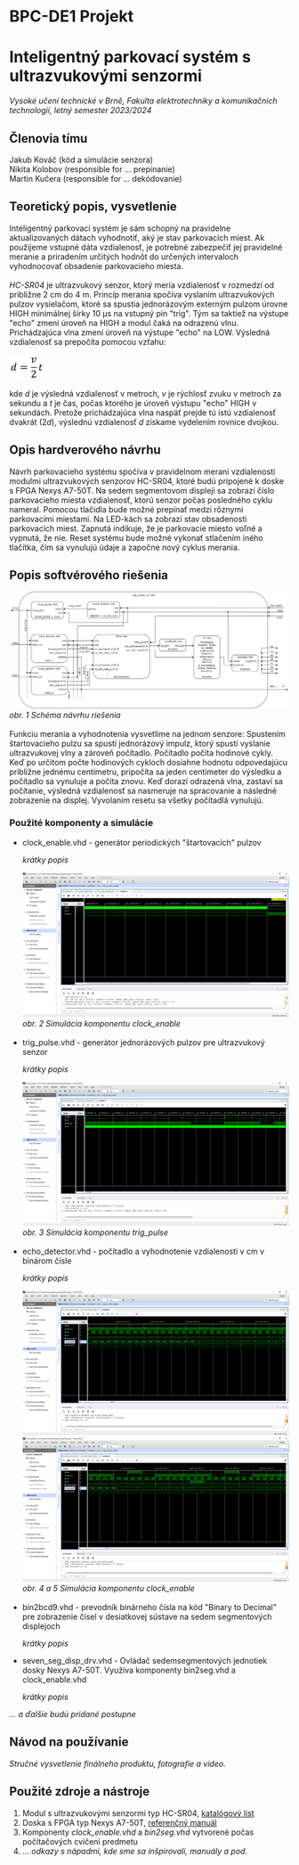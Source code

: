 # BPC-DE1 Projekt
<h1>Inteligentný parkovací systém s ultrazvukovými senzormi</h1>
<i>Vysoké učení technické v Brně, Fakulta elektrotechniky a komunikačních technologií, letný semester 2023/2024</i>
<h2>Členovia tímu</h2>

Jakub Kováč (kód a simulácie senzora)<br>
Nikita Kolobov (responsible for ... prepínanie)<br>
Martin Kučera (responsible for ... dekódovanie)<br>

<h2>Teoretický popis, vysvetlenie</h2>
<p>
Inteligentný parkovací systém je sám schopný na pravidelne aktualizovaných dátach vyhodnotiť, aký je stav parkovacích miest. Ak použijeme vstupné dáta vzdialenosť, je potrebné zabezpečiť jej pravidelné meranie a priradením určitých hodnôt do určených intervaloch vyhodnocovať obsadenie parkovacieho miesta.
<br><br>
<i>HC-SR04</i> je ultrazvukový senzor, ktorý meria vzdialenosť v rozmedzí od približne 2 cm do 4 m. Princíp merania spočíva vyslaním ultrazvukových pulzov vysielačom, ktoré sa spustia jednorázovým externým pulzom úrovne HIGH minimálnej šírky 10 µs na vstupný pin "trig". Tým sa taktiež na výstupe "echo" zmení úroveň na HIGH a modul čaká na odrazenú vlnu. Prichádzajúca vlna zmení úroveň na výstupe "echo" na LOW. Výsledná vzdialenosť sa prepočíta pomocou vzťahu:
<br><br>
<img src="/obrazky/vzorce/vzdialenost.png" width="63" height="39"><br><br>
kde <i>d</i> je výsledná vzdialenosť v metroch, <i>v</i> je rýchlosť zvuku v metroch za sekundu a <i>t</i> je čas, počas ktorého je úroveň výstupu "echo" HIGH v sekundách. Pretože prichádzajúca vlna naspäť prejde tú istú vzdialenosť dvakrát (2<i>d</i>), výslednú vzdialenosť <i>d</i> získame vydelením rovnice dvojkou.

</p>

<h2>Opis hardverového návrhu</h2>
Návrh parkovacieho systému spočíva v pravidelnom meraní vzdialeností modulmi ultrazvukových senzorov HC-SR04, ktoré budú pripojené k doske s FPGA Nexys A7-50T. Na sedem segmentovom displeji sa zobrazí číslo parkovacieho miesta vzdialenosť, ktorú senzor počas posledného cyklu nameral. Pomocou tlačidla bude možné prepínať medzi rôznymi parkovacími miestami. Na LED-kách sa zobrazí stav obsadenosti parkovacích miest. Zapnutá indikuje, že je parkovacie miesto voľné a vypnutá, že nie. Reset systému bude možné vykonať stlačením iného tlačítka, čím sa vynulujú údaje a započne nový cyklus merania.
</p>

<h2>Popis softvérového riešenia</h2>
<p>
<img src="/obrazky/blok_schema_top_level.png">
<i>obr. 1 Schéma návrhu riešenia</i><br><br>
Funkciu merania a vyhodnotenia vysvetlíme na jednom senzore: Spustením štartovacieho pulzu sa spustí jednorázový impulz, ktorý spustí vyslanie ultrazvukovej vlny a zároveň počítadlo. Počítadlo počíta hodinové cykly. Keď po určitom počte hodinových cykloch dosiahne hodnotu odpovedajúcu približne jednému centimetru, pripočíta sa jeden centimeter do výsledku a počítadlo sa vynuluje a počíta znovu. Keď dorazí odrazená vlna, zastaví sa počítanie, výsledná vzdialenosť sa nasmeruje na spracovanie a následné zobrazenie na displej. Vyvolaním resetu sa všetky počítadlá vynulujú.
</p>

<h3>Použité komponenty a simulácie</h3>
<ul>
  <li>clock_enable.vhd - generátor periodických "štartovacích" pulzov</li>
  <p><i>krátky popis</i></p>
  <img src="/obrazky/simulace/clock_enable.png" alt="Simulacia modulu clock_enable">
  <i>obr. 2 Simulácia komponentu clock_enable</i><br><br>
  <li>trig_pulse.vhd - generátor jednorázových pulzov pre ultrazvukový senzor</li>
  <p><i>krátky popis</i></p>
  <img src="/obrazky/simulace/trig_pulse.png" alt="Simulacia modulu trig_pulse">
  <i>obr. 3 Simulácia komponentu trig_pulse</i><br><br>
  <li>echo_detector.vhd - počítadlo a vyhodnotenie vzdialenosti v cm v binárom čísle</li>
  <p><i>krátky popis</i></p>
  <img src="/obrazky/simulace/echo_detect_02.png" alt="Simulacia modulu echo_detect">
  <img src="/obrazky/simulace/echo_detect_01.png" alt="Simulacia modulu echo_detect">
  <i>obr. 4 a 5 Simulácia komponentu clock_enable</i><br><br>
  <li>bin2bcd9.vhd - prevodník binárneho čísla na kód "Binary to Decimal" pre zobrazenie čísel v desiatkovej sústave na sedem segmentových displejoch</li>
  <p><i>krátky popis</i></p>
  <li>seven_seg_disp_drv.vhd - Ovládač sedemsegmentových jednotiek dosky Nexys A7-50T. Využíva komponenty bin2seg.vhd a clock_enable.vhd</li>
  <p><i>krátky popis</i></p>
  
</ul>
<i>... a ďalšie budú pridané postupne</i>

<h2>Návod na používanie</h2>
<p><i>Stručné vysvetlenie finálneho produktu, fotografie a video.</i></p>

<h2>Použité zdroje a nástroje</h2>
<ol>
  <li>Modul s ultrazvukovými senzormi typ HC-SR04, <a href="https://cdn.sparkfun.com/datasheets/Sensors/Proximity/HCSR04.pdf">katalógový list</a></li></li>
  <li>Doska s FPGA typ Nexys A7-50T, <a href="https://digilent.com/reference/programmable-logic/nexys-a7/reference-manual">referenčný manuál</a></li>
  <li>Komponenty <i>clock_enable.vhd</i> a <i>bin2seg.vhd</i> vytvorené počas počítačových cvičení predmetu</li>
  <li><i>... odkazy s nápadmi, kde sme sa inšpirovali, manuály a pod.</i></li>
  
</ol>
